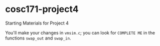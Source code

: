 # cosc171-project4

Starting Materials for Project 4

You'll make your changes in `vmsim.c`; you can look for `COMPLETE ME` in the functions `swap_out` and `swap_in`.
